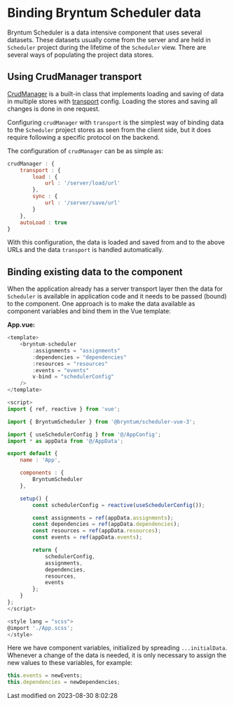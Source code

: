 # Binding Bryntum Scheduler data

Bryntum Scheduler is a data intensive component that uses several datasets. These datasets usually come from the server
and are held in `Scheduler` project during the lifetime of the `Scheduler` view. There are several ways of populating the
project data stores.

## Using CrudManager transport

[CrudManager](#Scheduler/data/CrudManager) is a built-in class that implements loading and saving of data in multiple
stores with [transport](#Scheduler/data/CrudManager#config-transport) config. Loading the stores and saving all
changes is done in one request.

Configuring `crudManager` with `transport` is the simplest way of binding data to the `Scheduler` project stores as seen
from the client side, but it does require following a specific protocol on the backend.

The configuration of `crudManager` can be as simple as:

```javascript
crudManager : {
    transport : {
        load : {
            url : '/server/load/url'
        },
        sync : {
            url : '/server/save/url'
        }
    },
    autoLoad : true
}
```

With this configuration, the data is loaded and saved from and to the above URLs and the data `transport` is handled
automatically.

## Binding existing data to the component

When the application already has a server transport layer then the data for `Scheduler` is available in application
code and it needs to be passed (bound) to the component. One approach is to make the data available as component
variables and bind them in the Vue template:

**App.vue:**

```javascript
<template>
    <bryntum-scheduler
        :assignments = "assignments"
        :dependencies = "dependencies"
        :resources = "resources"
        :events = "events"
        v-bind = "schedulerConfig"
    />
</template>

<script>
import { ref, reactive } from 'vue';

import { BryntumScheduler } from '@bryntum/scheduler-vue-3';

import { useSchedulerConfig } from '@/AppConfig';
import * as appData from '@/AppData';

export default {
    name : 'App',

    components : {
        BryntumScheduler
    },

    setup() {
        const schedulerConfig = reactive(useSchedulerConfig());

        const assignments = ref(appData.assignments);
        const dependencies = ref(appData.dependencies);
        const resources = ref(appData.resources);
        const events = ref(appData.events);

        return {
            schedulerConfig,
            assignments,
            dependencies,
            resources,
            events
        };
    }
};
</script>

<style lang = "scss">
@import './App.scss';
</style>
```

Here we have component variables, initialized by spreading `...initialData`. Whenever a change of the data is needed,
it is only necessary to assign the new values to these variables, for example:

```javascript
this.events = newEvents;
this.dependencies = newDependencies;
```



<p class="last-modified">Last modified on 2023-08-30 8:02:28</p>
